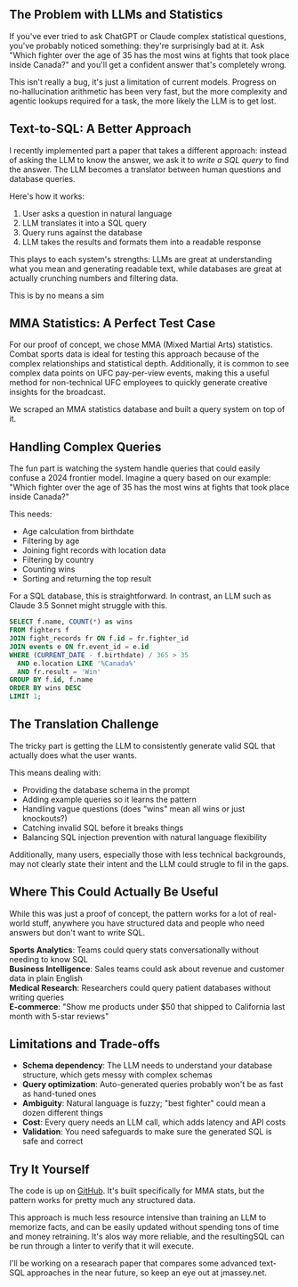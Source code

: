 ## The Problem with LLMs and Statistics

If you've ever tried to ask ChatGPT or Claude complex statistical questions, you've probably noticed something: they're surprisingly bad at it. Ask "Which fighter over the age of 35 has the most wins at fights that took place inside Canada?" and you'll get a confident answer that's completely wrong.

This isn't really a bug, it's just a limitation of current models. Progress on no-hallucination arithmetic has been very fast, but the more complexity and agentic lookups required for a task, the more likely the LLM is to get lost.

## Text-to-SQL: A Better Approach

I recently implemented part a paper that takes a different approach: instead of asking the LLM to know the answer, we ask it to *write a SQL query* to find the answer. The LLM becomes a translator between human questions and database queries.

Here's how it works:
1. User asks a question in natural language
2. LLM translates it into a SQL query
3. Query runs against the database
4. LLM takes the results and formats them into a readable response

This plays to each system's strengths: LLMs are great at understanding what you mean and generating readable text, while databases are great at actually crunching numbers and filtering data.

This is by no means a sim

## MMA Statistics: A Perfect Test Case

For our proof of concept, we chose MMA (Mixed Martial Arts) statistics. Combat sports data is ideal for testing this approach because of the complex relationships and statistical depth. Additionally, it is common to see complex data points on UFC pay-per-view events, making this a useful method for non-technical UFC employees to quickly generate creative insights for the broadcast.

We scraped an MMA statistics database and built a query system on top of it.

## Handling Complex Queries

The fun part is watching the system handle queries that could easily confuse a 2024 frontier model.
Imagine a query based on our example: "Which fighter over the age of 35 has the most wins at fights that took place inside Canada?"

This needs:
- Age calculation from birthdate
- Filtering by age
- Joining fight records with location data
- Filtering by country
- Counting wins
- Sorting and returning the top result

For a SQL database, this is straightforward. In contrast, an LLM such as Claude 3.5 Sonnet might struggle with this.

```sql
SELECT f.name, COUNT(*) as wins
FROM fighters f
JOIN fight_records fr ON f.id = fr.fighter_id
JOIN events e ON fr.event_id = e.id
WHERE (CURRENT_DATE - f.birthdate) / 365 > 35
  AND e.location LIKE '%Canada%'
  AND fr.result = 'Win'
GROUP BY f.id, f.name
ORDER BY wins DESC
LIMIT 1;
```

## The Translation Challenge

The tricky part is getting the LLM to consistently generate valid SQL that actually does what the user wants.

This means dealing with:
- Providing the database schema in the prompt
- Adding example queries so it learns the pattern
- Handling vague questions (does "wins" mean all wins or just knockouts?)
- Catching invalid SQL before it breaks things
- Balancing SQL injection prevention with natural language flexibility

Additionally, many users, especially those with less technical backgrounds, may not clearly state their intent and the LLM could strugle to fil in the gaps.

## Where This Could Actually Be Useful

While this was just a proof of concept, the pattern works for a lot of real-world stuff, anywhere you have structured data and people who need answers but don't want to write SQL.

**Sports Analytics**: Teams could query stats conversationally without needing to know SQL  
**Business Intelligence**: Sales teams could ask about revenue and customer data in plain English  
**Medical Research**: Researchers could query patient databases without writing queries  
**E-commerce**: "Show me products under $50 that shipped to California last month with 5-star reviews"


## Limitations and Trade-offs

- **Schema dependency**: The LLM needs to understand your database structure, which gets messy with complex schemas
- **Query optimization**: Auto-generated queries probably won't be as fast as hand-tuned ones
- **Ambiguity**: Natural language is fuzzy; "best fighter" could mean a dozen different things
- **Cost**: Every query needs an LLM call, which adds latency and API costs
- **Validation**: You need safeguards to make sure the generated SQL is safe and correct


## Try It Yourself

The code is up on [GitHub](https://github.com/jackinthebox52/mma-qa). It's built specifically for MMA stats, but the pattern works for pretty much any structured data.

This approach is much less resource intensive than training an LLM to memorize facts, and can be easily updated without spending tons of time and money retraining. It's alos way more reliable, and the resultingSQL can be run through a linter to verify that it will execute.

I'll be working on a researach paper that compares some advanced text-SQL approaches in the near future, so keep an eye out at jmassey.net.